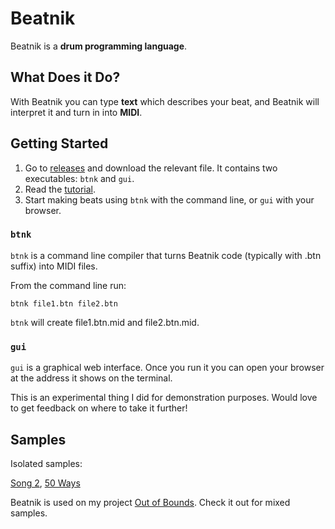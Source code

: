 # Beatnik

Beatnik is a **drum programming language**.

## What Does it Do?

With Beatnik you can type **text** which describes your beat, and Beatnik will interpret it and turn in into **MIDI**.

## Getting Started

1. Go to [releases](https://github.com/fluhus/beatnik/releases) and download the relevant file. It contains two executables: `btnk` and `gui`.
2. Read the [tutorial](https://github.com/fluhus/beatnik/blob/master/TUTORIAL.md).
3. Start making beats using `btnk` with the command line, or `gui` with your browser.

### `btnk`

`btnk` is a command line compiler that turns Beatnik code (typically with .btn suffix) into MIDI files.

From the command line run:

```
btnk file1.btn file2.btn
```

`btnk` will create file1.btn.mid and file2.btn.mid.

### `gui`

`gui` is a graphical web interface. Once you run it you can open your browser at the address it shows on the terminal.

This is an experimental thing I did for demonstration purposes. Would love to get feedback on where to take it further!

## Samples

Isolated samples:

[Song 2](https://drive.google.com/file/d/1CVjNAYApnMNlhYOlAlGLJCB7WGvBDJO5/preview),
[50 Ways](https://drive.google.com/file/d/1qEw-5D6pLfflZBiCXrj60oeYwtHhJ1h_/preview)

Beatnik is used on my project [Out of Bounds](https://www.youtube.com/channel/UCAsR8ow5yv5dz4yZ6ZqsrTQ). Check it out for mixed samples.
